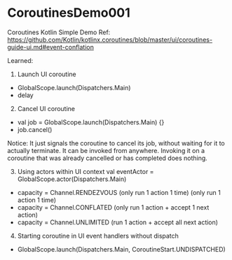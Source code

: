 # CoroutinesDemo001
Coroutines Kotlin Simple Demo
Ref: https://github.com/Kotlin/kotlinx.coroutines/blob/master/ui/coroutines-guide-ui.md#event-conflation


Learned:

1. Launch UI coroutine
+ GlobalScope.launch(Dispatchers.Main)
+ delay

2. Cancel UI coroutine
+ val job = GlobalScope.launch(Dispatchers.Main) {}
+ job.cancel()

 Notice: 
 It just signals the coroutine to cancel its job, without waiting for it to actually terminate. 
 It can be invoked from anywhere. 
 Invoking it on a coroutine that was already cancelled or has completed does nothing.
 
 
3. Using actors within UI context
val eventActor = GlobalScope.actor<MouseEvent>(Dispatchers.Main)
+ capacity = Channel.RENDEZVOUS (only run 1 action 1 time) (only run 1 action 1 time)
+ capacity = Channel.CONFLATED (only run 1 action + accept 1 next action)
+ capacity = Channel.UNLIMITED (run 1 action + accept all next action)

4. Starting coroutine in UI event handlers without dispatch
+ GlobalScope.launch(Dispatchers.Main, CoroutineStart.UNDISPATCHED)
